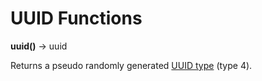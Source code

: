 
UUID Functions
==============

**uuid()** -\> uuid

Returns a pseudo randomly generated [UUID type](../language/types.html) (type 4).

